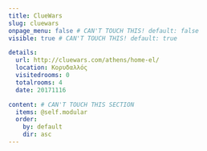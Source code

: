 ```yaml
---
title: ClueWars
slug: cluewars
onpage_menu: false # CAN'T TOUCH THIS! default: false
visible: true # CAN'T TOUCH THIS! default: true

details:
  url: http://cluewars.com/athens/home-el/
  location: Κορυδαλλός
  visitedrooms: 0
  totalrooms: 4
  date: 20171116

content: # CAN'T TOUCH THIS SECTION
  items: @self.modular
  order:
    by: default
    dir: asc
---
```


